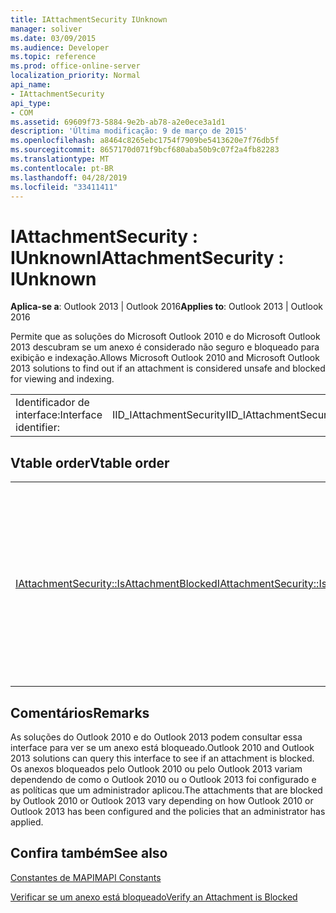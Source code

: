 ```yaml
---
title: IAttachmentSecurity IUnknown
manager: soliver
ms.date: 03/09/2015
ms.audience: Developer
ms.topic: reference
ms.prod: office-online-server
localization_priority: Normal
api_name:
- IAttachmentSecurity
api_type:
- COM
ms.assetid: 69609f73-5884-9e2b-ab78-a2e0ece3a1d1
description: 'Última modificação: 9 de março de 2015'
ms.openlocfilehash: a8464c8265ebc1754f7909be5413620e7f76db5f
ms.sourcegitcommit: 8657170d071f9bcf680aba50b9c07f2a4fb82283
ms.translationtype: MT
ms.contentlocale: pt-BR
ms.lasthandoff: 04/28/2019
ms.locfileid: "33411411"
---
```

# <a name="iattachmentsecurity--iunknown"></a><span data-ttu-id="96057-103">IAttachmentSecurity : IUnknown</span><span class="sxs-lookup"><span data-stu-id="96057-103">IAttachmentSecurity : IUnknown</span></span>

  
  
<span data-ttu-id="96057-104">**Aplica-se a**: Outlook 2013 | Outlook 2016</span><span class="sxs-lookup"><span data-stu-id="96057-104">**Applies to**: Outlook 2013 | Outlook 2016</span></span> 
  
<span data-ttu-id="96057-105">Permite que as soluções do Microsoft Outlook 2010 e do Microsoft Outlook 2013 descubram se um anexo é considerado não seguro e bloqueado para exibição e indexação.</span><span class="sxs-lookup"><span data-stu-id="96057-105">Allows Microsoft Outlook 2010 and Microsoft Outlook 2013 solutions to find out if an attachment is considered unsafe and blocked for viewing and indexing.</span></span>
  
|||
|:-----|:-----|
|<span data-ttu-id="96057-106">Identificador de interface:</span><span class="sxs-lookup"><span data-stu-id="96057-106">Interface identifier:</span></span>  <br/> |<span data-ttu-id="96057-107">IID_IAttachmentSecurity</span><span class="sxs-lookup"><span data-stu-id="96057-107">IID_IAttachmentSecurity</span></span>  <br/> |
   
## <a name="vtable-order"></a><span data-ttu-id="96057-108">Vtable order</span><span class="sxs-lookup"><span data-stu-id="96057-108">Vtable order</span></span>

|||
|:-----|:-----|
|[<span data-ttu-id="96057-109">IAttachmentSecurity::IsAttachmentBlocked</span><span class="sxs-lookup"><span data-stu-id="96057-109">IAttachmentSecurity::IsAttachmentBlocked</span></span>](iattachmentsecurity-isattachmentblocked.md) <br/> |<span data-ttu-id="96057-110">Verifica se um anexo especificado está bloqueado pelo Outlook 2010 ou pelo Outlook 2013 para exibição e indexação.</span><span class="sxs-lookup"><span data-stu-id="96057-110">Checks if a specified attachment is blocked by Outlook 2010 or Outlook 2013 for viewing and indexing.</span></span>  <br/> |
   
## <a name="remarks"></a><span data-ttu-id="96057-111">Comentários</span><span class="sxs-lookup"><span data-stu-id="96057-111">Remarks</span></span>

<span data-ttu-id="96057-112">As soluções do Outlook 2010 e do Outlook 2013 podem consultar essa interface para ver se um anexo está bloqueado.</span><span class="sxs-lookup"><span data-stu-id="96057-112">Outlook 2010 and Outlook 2013 solutions can query this interface to see if an attachment is blocked.</span></span> <span data-ttu-id="96057-113">Os anexos bloqueados pelo Outlook 2010 ou pelo Outlook 2013 variam dependendo de como o Outlook 2010 ou o Outlook 2013 foi configurado e as políticas que um administrador aplicou.</span><span class="sxs-lookup"><span data-stu-id="96057-113">The attachments that are blocked by Outlook 2010 or Outlook 2013 vary depending on how Outlook 2010 or Outlook 2013 has been configured and the policies that an administrator has applied.</span></span>
  
## <a name="see-also"></a><span data-ttu-id="96057-114">Confira também</span><span class="sxs-lookup"><span data-stu-id="96057-114">See also</span></span>



[<span data-ttu-id="96057-115">Constantes de MAPI</span><span class="sxs-lookup"><span data-stu-id="96057-115">MAPI Constants</span></span>](mapi-constants.md)
  
[<span data-ttu-id="96057-116">Verificar se um anexo está bloqueado</span><span class="sxs-lookup"><span data-stu-id="96057-116">Verify an Attachment is Blocked</span></span>](how-to-verify-an-attachment-is-blocked.md)

